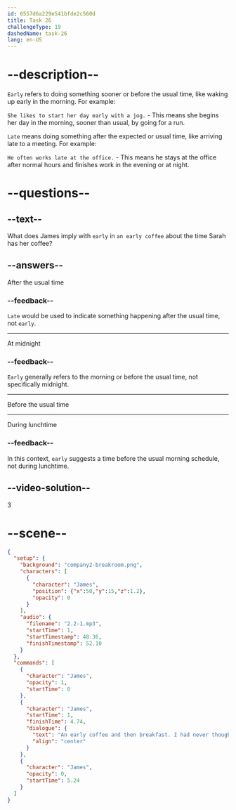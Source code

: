 ```yaml
---
id: 6557d6a229e541bfde2c560d
title: Task 26
challengeType: 19
dashedName: task-26
lang: en-US
---
```


<!-- (Audio) James: An early coffee and then breakfast. I had never thought of that. -->

# --description--

`Early` refers to doing something sooner or before the usual time, like waking up early in the morning. For example:

`She likes to start her day early with a jog.` - This means she begins her day in the morning, sooner than usual, by going for a run.

`Late` means doing something after the expected or usual time, like arriving late to a meeting. For example:

`He often works late at the office.` - This means he stays at the office after normal hours and finishes work in the evening or at night.

# --questions--

## --text--

What does James imply with `early` in `an early coffee` about the time Sarah has her coffee?

## --answers--

After the usual time

### --feedback--

`Late` would be used to indicate something happening after the usual time, not `early`.

---

At midnight

### --feedback--

`Early` generally refers to the morning or before the usual time, not specifically midnight.

---

Before the usual time

---

During lunchtime

### --feedback--

In this context, `early` suggests a time before the usual morning schedule, not during lunchtime.

## --video-solution--

3

# --scene--

```json
{
  "setup": {
    "background": "company2-breakroom.png",
    "characters": [
      {
        "character": "James",
        "position": {"x":50,"y":15,"z":1.2},
        "opacity": 0
      }
    ],
    "audio": {
      "filename": "2.2-1.mp3",
      "startTime": 1,
      "startTimestamp": 48.36,
      "finishTimestamp": 52.10
    }
  },
  "commands": [
    {
      "character": "James",
      "opacity": 1,
      "startTime": 0
    },
    {
      "character": "James",
      "startTime": 1,
      "finishTime": 4.74,
      "dialogue": {
        "text": "An early coffee and then breakfast. I had never thought of that.",
        "align": "center"
      }
    },
    {
      "character": "James",
      "opacity": 0,
      "startTime": 5.24
    }
  ]
}
```
